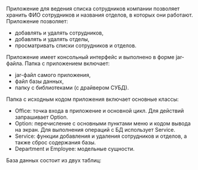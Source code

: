 Приложение для ведения списка сотрудников компании позволяет хранить ФИО сотрудников и названия отделов, в которых они работают. Приложение позволяет:

* добавлять и удалять сотрудников,
* добавлять и удалять отделы,
* просматривать списки сотрудников и отделов.

Приложение имеет консольный интерфейс и выполнено в форме jar-файла. Папка с приложением включает:

* jar-файл самого приложения,
* файл базы данных,
* папку с библиотеками (с драйвером СУБД).

Папка с исходным кодом приложения включает основные классы:

* Office: точка входа в приложение и основной цикл. Для действий запрашивает Option.
* Option: перечисление с основными пунктами меню и кодом вывода на экран. Для выполнения операций с БД использует Service.
* Service: функции добавления и удаления сотрудников и отделов, а также сброс содержания базы.
* Department и Employee: модельные сущности.

База данных состоит из двух таблиц: